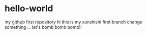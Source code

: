 # hello-world
my github first repository
hi 
this is my xunshishi first branch change something ...
let's bomb bomb bomb!!
